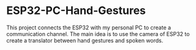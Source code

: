 # ESP32-PC-Hand-Gestures
This project connects the ESP32 with my personal PC to create a communication channel. The main idea is to use the camera of ESP32 to create a translator between hand gestures and spoken words.
